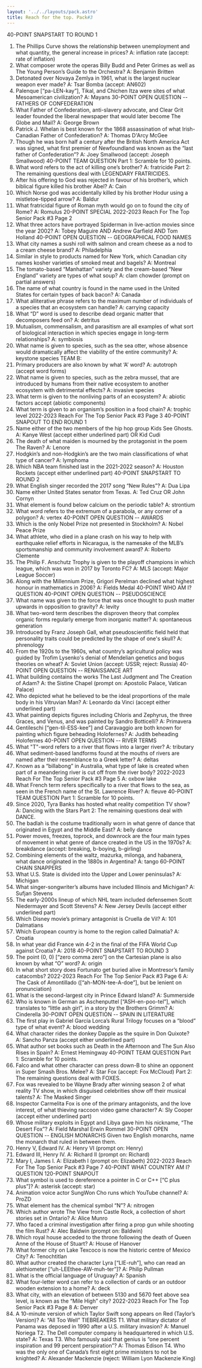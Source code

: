 ```yaml
---
layout: '../../layouts/pack.astro'
title: Reach for the top. Pack#3
---
```


40-POINT SNAPSTART TO ROUND 1
1. The Phillips Curve shows the relationship between unemployment and what quantity, the
general increase in prices?
 A: inflation rate (accept: rate of inflation)
2. What composer wrote the operas Billy Budd and Peter Grimes as well as The Young Person’s
Guide to the Orchestra?
 A: Benjamin Britten
3. Detonated over Novaya Zemlya in 1961, what is the largest nuclear weapon ever made?
 A: Tsar Bomba (accept: AN602)
4. Palenque [“pa-LEN-kay”], Tikal, and Chichen Itza were sites of what Mesoamerican
civilization?
 A: Mayans
30-POINT OPEN QUESTION -- FATHERS OF CONFEDERATION
5. What Father of Confederation, anti-slavery advocate, and Clear Grit leader founded the liberal
newspaper that would later become The Globe and Mail?
 A: George Brown
6. Patrick J. Whelan is best known for the 1868 assassination of what Irish-Canadian Father of
Confederation?
 A: Thomas D'Arcy McGee
7. Though he was born half a century after the British North America Act was signed, what first
premier of Newfoundland was known as the “last father of Confederation”?
 A: Joey Smallwood (accept: Joseph Smallwood)
40-POINT TEAM QUESTION
Part 1: Scramble for 10 points.
8. What word refers to the act of killing one’s brother?
 A: fratricide
Part 2: The remaining questions deal with LEGENDARY FRATRICIDES.
9. After his offering to God was rejected in favour of his brother’s, which biblical figure killed
his brother Abel?
 A: Cain
10. Which Norse god was accidentally killed by his brother Hodur using a mistletoe-tipped
arrow?
 A: Baldur
11. What fratricidal figure of Roman myth would go on to found the city of Rome?
 A: Romulus
20-POINT SPECIAL
2022-2023 Reach For The Top
Senior Pack #3
Page 2
12. What three actors have portrayed Spiderman in live-action movies since the year 2002?
 A: Tobey Maguire AND Andrew Garfield AND Tom Holland
40-POINT OPEN QUESTION -- GEOGRAPHICAL FOOD NAMES
13. What city names a sushi roll with salmon and cream cheese as a nod to a cream cheese
brand?
 A: Philadelphia
14. Similar in style to products named for New York, which Canadian city names kosher
varieties of smoked meat and bagels?
 A: Montreal
15. The tomato-based “Manhattan” variety and the cream-based “New England” variety are
types of what soup?
 A: clam chowder (prompt on partial answers)
16. The name of what country is found in the name used in the United States for certain types of
back bacon?
 A: Canada
17. What alliterative phrase refers to the maximum number of individuals of a species that an
ecosystem can handle?
 A: carrying capacity
18. What “D” word is used to describe dead organic matter that decomposers feed on?
 A: detritus
19. Mutualism, commensalism, and parasitism are all examples of what sort of biological
interaction in which species engage in long-term relationships?
 A: symbiosis
20. What name is given to species, such as the sea otter, whose absence would dramatically
affect the viability of the entire community?
A: keystone species
TEAM B:
21. Primary producers are also known by what ‘A’ word?
 A: autotroph (accept word forms)
22. What name is given to species, such as the zebra mussel, that are introduced by humans from
their native ecosystem to another ecosystem with detrimental effects?
 A: invasive species
23. What term is given to the nonliving parts of an ecosystem?
 A: abiotic factors accept (abiotic components)
24. What term is given to an organism’s position in a food chain?
 A: trophic level
2022-2023 Reach For The Top
Senior Pack #3
Page 3
40-POINT SNAPOUT TO END ROUND 1
25. Name either of the two members of the hip hop group Kids See Ghosts.
 A: Kanye West (accept either underlined part) OR Kid Cudi
26. The death of what maiden is mourned by the protagonist in the poem The Raven?
 A: Lenore
27. Hodgkin’s and non-Hodgkin’s are the two main classifications of what type of cancer?
 A: lymphoma
28. Which NBA team finished last in the 2021-2022 season?
 A: Houston Rockets (accept either underlined part)
40-POINT SNAPSTART TO ROUND 2
29. What English singer recorded the 2017 song “New Rules”?
 A: Dua Lipa
30. Name either United States senator from Texas.
 A: Ted Cruz OR John Cornyn
31. What element is found below calcium on the periodic table?
 A: strontium
32. What word refers to the extremum of a parabola, or any corner of a polygon?
 A: vertex
40-POINT OPEN QUESTION -- AWARDS
33. Which is the only Nobel Prize not presented in Stockholm?
 A: Nobel Peace Prize
34. What athlete, who died in a plane crash on his way to help with earthquake relief efforts in
Nicaragua, is the namesake of the MLB’s sportsmanship and community involvement award?
 A: Roberto Clemente
35. The Philip F. Anschutz Trophy is given to the playoff champions in which league, which was
won in 2017 by Toronto FC?
 A: MLS (accept: Major League Soccer)
36. Along with the Millennium Prize, Grigori Perelman declined what highest honour in
mathematics in 2006?
 A: Fields Medal
40-POINT WHO AM I? QUESTION
40-POINT OPEN QUESTION -- PSEUDOSCIENCE
38. What name was given to the force that was once thought to push matter upwards in
opposition to gravity?
 A: levity
39. What two-word term describes the disproven theory that complex organic forms regularly
emerge from inorganic matter?
 A: spontaneous generation
40. Introduced by Franz Joseph Gall, what pseudoscientific field held that personality traits could
be predicted by the shape of one's skull?
 A: phrenology
41. From the 1920s to the 1960s, what country’s agricultural policy was guided by Trofim
Lysenko's denial of Mendelian genetics and bogus theories on wheat?
 A: Soviet Union (accept: USSR; reject: Russia)
40-POINT OPEN QUESTION -- RENAISSANCE ART
42. What building contains the works The Last Judgment and The Creation of Adam?
 A: the Sistine Chapel (prompt on: Apostolic Palace, Vatican Palace)
43. Who depicted what he believed to be the ideal proportions of the male body in his Vitruvian
Man?
 A: Leonardo da Vinci (accept either underlined part)
44. What painting depicts figures including Chloris and Zephyrus, the three Graces, and Venus,
and was painted by Sandro Botticelli?
 A: Primavera
45. Gentileschi [“gen-til-ESS-kee”] and Caravaggio are both known for painting which figure
beheading Holofernes?
 A: Judith beheading Holofernes
40-POINT OPEN QUESTION -- RIVER TERMS
46. What "T"-word refers to a river that flows into a larger river?
 A: tributary
47. What sediment-based landforms found at the mouths of rivers are named after their
resemblance to a Greek letter?
 A: deltas
48. Known as a “billabong” in Australia, what type of lake is created when part of a meandering
river is cut off from the river body?
2022-2023 Reach For The Top
Senior Pack #3
Page 5
 A: oxbow lake
49. What French term refers specifically to a river that flows to the sea, as seen in the French
name of the St. Lawrence River?
 A: fleuve
40-POINT TEAM QUESTION
Part 1: Scramble for 10 points.
50. Since 2020, Tyra Banks has hosted what reality competition TV show?
 A: Dancing with the Stars
Part 2: The remaining questions deal with DANCE.
51. The badlah is the costume traditionally worn in what genre of dance that originated in Egypt
and the Middle East?
 A: belly dance
52. Power moves, freezes, toprock, and downrock are the four main types of movement in what
genre of dance created in the US in the 1970s?
 A: breakdance (accept: breaking, b-boying, b-girling)
53. Combining elements of the waltz, mazurka, milonga, and habanera, what dance originated in
the 1880s in Argentina?
 A: tango
60-POINT CHAIN SNAPPERS
54. What U.S. State is divided into the Upper and Lower peninsulas?
 A: Michigan
55. What singer-songwriter’s albums have included Illinois and Michigan?
 A: Sufjan Stevens
56. The early-2000s lineup of which NHL team included defensemen Scott Niedermayer and
Scott Stevens?
 A: New Jersey Devils (accept either underlined part)
57. Which Disney movie’s primary antagonist is Cruella de Vil?
 A: 101 Dalmatians
58. Which European country is home to the region called Dalmatia?
 A: Croatia
59. In what year did France win 4-2 in the final of the FIFA World Cup against Croatia?
 A: 2018
40-POINT SNAPSTART TO ROUND 3
60. The point (0, 0) [“zero comma zero”] on the Cartesian plane is also known by what “O”
word?
 A: origin
61. In what short story does Fortunato get buried alive in Montresor’s family catacombs?
2022-2023 Reach For The Top
Senior Pack #3
Page 6
 A: The Cask of Amontillado ([“ah-MON-tee-A-doe”], but be lenient on
 pronunciation)
62. What is the second-largest city in Prince Edward Island?
 A: Summerside
63. Who is known in German as Aschenputtel [“ASH-en-poo-tel”], which translates to “little ash
girl”, in a story by the Brothers Grimm?
 A: Cinderella
30-POINT OPEN QUESTION -- SPAIN IN LITERATURE
64. The first play in Gabriel García Lorca’s Rural Trilogy focuses on a “blood” type of what
event?
 A: blood wedding
65. What character rides the donkey Dapple as the squire in Don Quixote?
 A: Sancho Panza (accept either underlined part)
66. What author set books such as Death in the Afternoon and The Sun Also Rises in Spain?
 A: Ernest Hemingway
40-POINT TEAM QUESTION
Part 1: Scramble for 10 points.
67. Falco and what other character can press down-B to shine an opponent in Super Smash Bros.
Melee?
 A: Star Fox (accept: Fox McCloud)
Part 2: The remaining questions deal with FOXES.
68. Fox was revealed to be Wayne Brady after winning season 2 of what reality TV show, in
which disguised celebrities show off their musical talents?
 A: The Masked Singer
69. Inspector Carmelita Fox is one of the primary antagonists, and the love interest, of what
thieving raccoon video game character?
 A: Sly Cooper (accept either underlined part)
70. Whose military exploits in Egypt and Libya gave him his nickname, “The Desert Fox”?
 A: Field Marshal Erwin Rommel
30-POINT OPEN QUESTION -- ENGLISH MONARCHS
Given two English monarchs, name the monarch that ruled in between them.
71. Henry V, Edward IV.
 A: Henry VI (prompt on: Henry)
72. Edward III, Henry IV.
 A: Richard II (prompt on: Richard)
73. Mary I, James I.
 A: Elizabeth I (prompt on: Elizabeth)
2022-2023 Reach For The Top
Senior Pack #3
Page 7
40-POINT WHAT COUNTRY AM I? QUESTION
120-POINT SNAPOUT
75. What symbol is used to dereference a pointer in C or C++ [“C plus plus”]?
 A: asterisk (accept: star)
76. Animation voice actor SungWon Cho runs which YouTube channel?
 A: ProZD
77. What element has the chemical symbol “N”?
 A: nitrogen
78. Which author wrote The View from Castle Rock, a collection of short stories set in Ontario?
 A: Alice Munro
79. Who faced a criminal investigation after firing a prop gun while shooting the film Rust?
 A: Alec Baldwin (prompt on: Baldwin)
80. Which royal house acceded to the throne following the death of Queen Anne of the House of
Stuart?
 A: House of Hanover
81. What former city on Lake Texcoco is now the historic centre of Mexico City?
 A: Tenochtitlan
82. What author created the character Lyra [“LIE-ruh”], who can read an alethiometer [“uh-LEEthee-AW-muh-ter”]?
 A: Philip Pullman
83. What is the official language of Uruguay?
 A: Spanish
84. What four-letter word can refer to a collection of cards or an outdoor wooden extension to a
home?
 A: deck
85. What city, with an elevation of between 5130 and 5670 feet above sea level, is known as the
“Mile High” city?
2022-2023 Reach For The Top
Senior Pack #3
Page 8
 A: Denver
86. A 10-minute version of which Taylor Swift song appears on Red (Taylor’s Version)?
 A: “All Too Well”
TIEBREAKERS
T1. What military dictator of Panama was deposed in 1990 after a U.S. military invasion?
 A: Manuel Noriega
T2. The Dell computer company is headquartered in which U.S. state?
 A: Texas
T3. Who famously said that genius is “one percent inspiration and 99 percent perspiration”?
 A: Thomas Edison
T4. Who was the only one of Canada’s first eight prime ministers to not be knighted?
 A: Alexander Mackenzie (reject: William Lyon Mackenzie King)